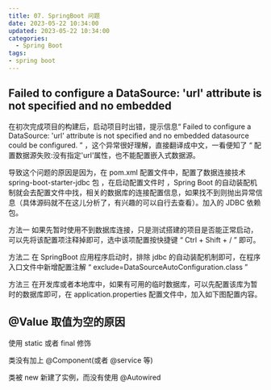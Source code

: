 ```yaml
---
title: 07. SpringBoot 问题
date: 2023-05-22 10:34:00
updated: 2023-05-22 10:34:00
categories:
  - Spring Boot
tags:
- spring boot
---
```


## Failed to configure a DataSource: 'url' attribute is not specified and no embedded

在初次完成项目的构建后，启动项目时出错，提示信息“ Failed to configure a DataSource: 'url' attribute is not specified and no embedded datasource could be configured. ” ，这个异常很好理解，直接翻译成中文，一看便知了 “ 配置数据源失败:没有指定'url'属性，也不能配置嵌入式数据源。

导致这个问题的原因是因为，在 pom.xml 配置文件中，配置了数据连接技术 spring-boot-starter-jdbc 包 ，在启动配置文件时 ，Spring Boot 的自动装配机制就会去配置文件中找，相关的数据库的连接配置信息，如果找不到则抛出异常信息（具体源码就不在这儿分析了，有兴趣的可以自行去查看）。加入的 JDBC 依赖包。

方法一
如果先暂时使用不到数据库连接，只是测试搭建的项目是否能正常启动，可以先将该配置项注释掉即可，选中该项配置按快捷键 “ Ctrl + Shift + / ” 即可。

方法二
在 SpringBoot 应用程序启动时，排除 jdbc 的自动装配机制即可，在程序入口文件中新增配置注解 “ exclude=DataSourceAutoConfiguration.class ”

方法三
在开发库或者本地库中，如果有可用的临时数据库，可以先配置该库为暂时的数据库即可，在 application.properties 配置文件中，加入如下图配置内容。

## @Value 取值为空的原因

使用 static 或者 final 修饰

类没有加上 @Component(或者 @service 等)

类被 new 新建了实例，而没有使用 @Autowired
